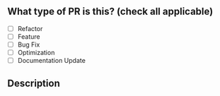 ## What type of PR is this? (check all applicable)

- [ ] Refactor
- [ ] Feature
- [ ] Bug Fix
- [ ] Optimization
- [ ] Documentation Update

## Description
